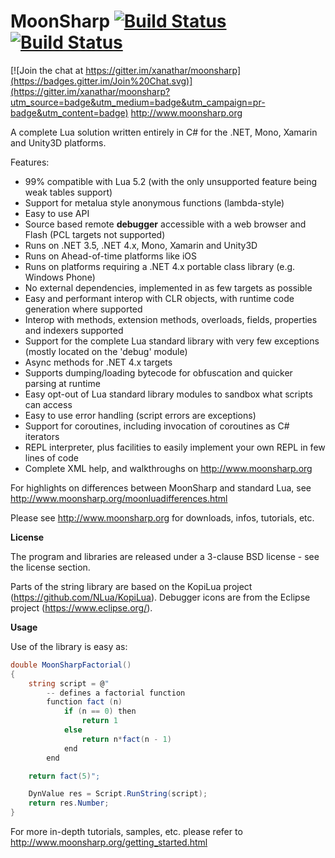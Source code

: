 MoonSharp       [![Build Status](https://travis-ci.org/xanathar/moonsharp.svg?branch=master)](https://travis-ci.org/xanathar/moonsharp) [![Build Status](https://img.shields.io/nuget/v/MoonSharp.svg)](https://www.nuget.org/packages/MoonSharp/) 
=========

[![Join the chat at https://gitter.im/xanathar/moonsharp](https://badges.gitter.im/Join%20Chat.svg)](https://gitter.im/xanathar/moonsharp?utm_source=badge&utm_medium=badge&utm_campaign=pr-badge&utm_content=badge)
http://www.moonsharp.org   



A complete Lua solution written entirely in C# for the .NET, Mono, Xamarin and Unity3D platforms.

Features:
* 99% compatible with Lua 5.2 (with the only unsupported feature being weak tables support) 
* Support for metalua style anonymous functions (lambda-style)
* Easy to use API
* Source based remote **debugger** accessible with a web browser and Flash (PCL targets not supported)
* Runs on .NET 3.5, .NET 4.x, Mono, Xamarin and Unity3D
* Runs on Ahead-of-time platforms like iOS
* Runs on platforms requiring a .NET 4.x portable class library (e.g. Windows Phone)
* No external dependencies, implemented in as few targets as possible
* Easy and performant interop with CLR objects, with runtime code generation where supported
* Interop with methods, extension methods, overloads, fields, properties and indexers supported
* Support for the complete Lua standard library with very few exceptions (mostly located on the 'debug' module)
* Async methods for .NET 4.x targets
* Supports dumping/loading bytecode for obfuscation and quicker parsing at runtime
* Easy opt-out of Lua standard library modules to sandbox what scripts can access
* Easy to use error handling (script errors are exceptions)
* Support for coroutines, including invocation of coroutines as C# iterators 
* REPL interpreter, plus facilities to easily implement your own REPL in few lines of code
* Complete XML help, and walkthroughs on http://www.moonsharp.org

For highlights on differences between MoonSharp and standard Lua, see http://www.moonsharp.org/moonluadifferences.html

Please see http://www.moonsharp.org for downloads, infos, tutorials, etc.


**License**

The program and libraries are released under a 3-clause BSD license - see the license section.

Parts of the string library are based on the KopiLua project (https://github.com/NLua/KopiLua).
Debugger icons are from the Eclipse project (https://www.eclipse.org/).


**Usage**

Use of the library is easy as:

```C#
double MoonSharpFactorial()
{
	string script = @"    
		-- defines a factorial function
		function fact (n)
			if (n == 0) then
				return 1
			else
				return n*fact(n - 1)
			end
		end

	return fact(5)";

	DynValue res = Script.RunString(script);
	return res.Number;
}
```

For more in-depth tutorials, samples, etc. please refer to http://www.moonsharp.org/getting_started.html








